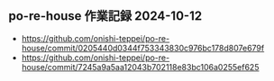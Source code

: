 ## po-re-house 作業記録 2024-10-12
- https://github.com/onishi-teppei/po-re-house/commit/0205440d0344f753343830c976bc178d807e679f <br>
- https://github.com/onishi-teppei/po-re-house/commit/7245a9a5aa12043b702118e83bc106a0255ef625 <br>
